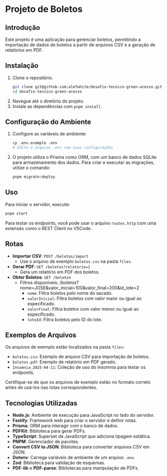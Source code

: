 # Projeto de Boletos

## Introdução
Este projeto é uma aplicação para gerenciar boletos, permitindo a importação de dados de boletos a partir de arquivos CSV e a geração de relatórios em PDF.


## Instalação
1. Clone o repositório.
   ```bash
   git clone git@github.com:alefwhite/desafio-tecnico-green-acesso.git
   cd desafio-tecnico-green-acesso
   ```
2. Navegue até o diretório do projeto.
3. Instale as dependências com `pnpm install`.

## Configuração do Ambiente
1. Configure as variáveis de ambiente:
   ```bash
   cp .env.example .env
   # Edite o arquivo .env com suas configurações
   ```
2. O projeto utiliza o Prisma como ORM, com um banco de dados SQLite para armazenamento dos dados. Para criar e executar as migrações, utilize o comando:
   ```bash
   pnpm migrate:deploy
   ```

## Uso
Para iniciar o servidor, execute:
```bash
pnpm start
```

Para testar os endpoints, você pode usar o arquivo `routes.http` com uma extensão como o REST Client no VSCode.

## Rotas
- **Importar CSV**: `POST /boletos/import`
  - Use o arquivo de exemplo `boletos.csv` na pasta `files`.
- **Gerar PDF**: `GET /boletos?relatorio=1`
  - Gera um relatório em PDF dos boletos.
- **Obter Boletos**: `GET /boletos`
  - Filtros disponíveis: /boletos?nome=JOSE&valor_inicial=100&valor_final=200&id_lote=2
    - `nome`: Filtra boletos pelo nome do sacado.
    - `valorInicial`: Filtra boletos com valor maior ou igual ao especificado.
    - `valorFinal`: Filtra boletos com valor menor ou igual ao especificado.
    - `loteId`: Filtra boletos pelo ID do lote.

## Exemplos de Arquivos
Os arquivos de exemplo estão localizados na pasta `files`:
- `boletos.csv`: Exemplo de arquivo CSV para importação de boletos.
- `boletos.pdf`: Exemplo de relatório em PDF gerado.
- `Insomnia_2025-04-11`: Coleção de uso do Insomnia para testar os endpoints.

Certifique-se de que os arquivos de exemplo estão no formato correto antes de usá-los nas rotas correspondentes.

## Tecnologias Utilizadas

- **Node.js**: Ambiente de execução para JavaScript no lado do servidor.
- **Fastify**: Framework web para criar o servidor e definir rotas.
- **Prisma**: ORM para interagir com o banco de dados.
- **PDFKit**: Biblioteca para gerar PDFs.
- **TypeScript**: Superset de JavaScript que adiciona tipagem estática.
- **PNPM**: Gerenciador de pacotes.
- **Convert CSV to JSON**: Biblioteca para converter arquivos CSV em JSON.
- **Dotenv**: Carrega variáveis de ambiente de um arquivo `.env`.
- **Zod**: Biblioteca para validação de esquemas.
- **PDF-lib** e **PDF-parse**: Bibliotecas para manipulação de PDFs.

